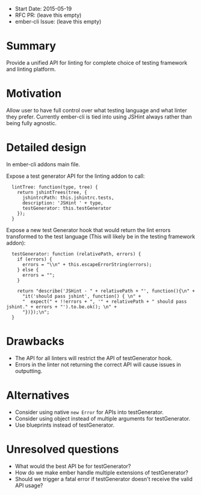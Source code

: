 - Start Date: 2015-05-19
- RFC PR: (leave this empty)
- ember-cli Issue: (leave this empty)

# Summary

Provide a unified API for linting for complete choice of testing framework and linting platform.

# Motivation

Allow user to have full control over what testing language and what linter they prefer.
Currently ember-cli is tied into using JSHint always rather than being fully agnostic.

# Detailed design

In ember-cli addons main file.

Expose a test generator API for the linting addon to call:
```
  lintTree: function(type, tree) {
    return jshintTrees(tree, {
      jshintrcPath: this.jshintrc.tests,
      description: 'JSHint ' + type,
      testGenerator: this.testGenerator
    });
  }
```

Expose a new test Generator hook that would return the lint errors transformed to the test language (This will likely be in the testing framework addon):
```
  testGenerator: function (relativePath, errors) {
    if (errors) {
      errors = "\\n" + this.escapeErrorString(errors);
    } else {
      errors = "";
    }

    return "describe('JSHint - " + relativePath + "', function(){\n" +
      "it('should pass jshint', function() { \n" +
      "  expect(" + !!errors + ", '" + relativePath + " should pass jshint." + errors + "').to.be.ok(); \n" +
      "})});\n";
  }
```

# Drawbacks

- The API for all linters will restrict the API of testGenerator hook.
- Errors in the linter not returning the correct API will cause issues in outputting.

# Alternatives

- Consider using native `new Error` for APIs into testGenerator.
- Consider using object instead of multiple arguments for testGenerator.
- Use blueprints instead of testGenerator.

# Unresolved questions

- What would the best API be for testGenerator?
- How do we make ember handle multiple extensions of testGenerator?
- Should we trigger a fatal error if testGenerator doesn't receive the valid API usage?

